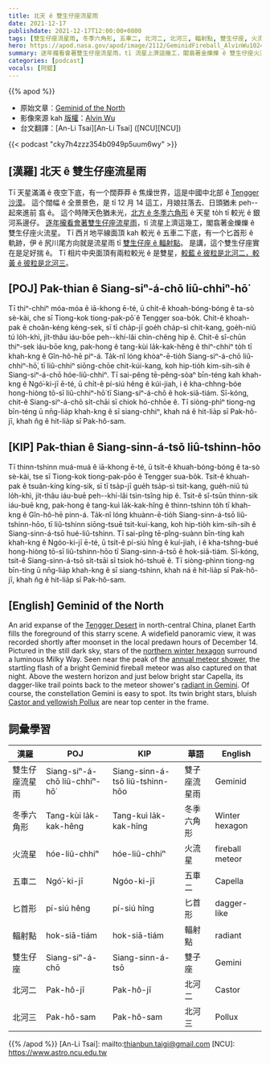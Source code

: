 ```yaml
---
title: 北天 ê 雙生仔座流星雨
date: 2021-12-17
publishdate: 2021-12-17T12:00:00+0800
tags: [雙生仔座流星雨, 冬季六角形, 五車二, 北河二, 北河三, 輻射點, 雙生仔座, 火流星, 流星雨]
hero: https://apod.nasa.gov/apod/image/2112/GeminidFireball_AlvinWu1024c.jpg
summary: 逐年攏看會著雙生仔座流星雨，tī 流星上濟這幾工，閣翕著金爍爍 ê 雙生仔座火流星。
categories: [podcast]
vocals: [阿錕]
---
```


{{% apod %}}

- 原始文章：[Geminid of the North](https://apod.nasa.gov/apod/ap211217.html)
- 影像來源 kah [版權][copyright]：[Alvin Wu](https://www.instagram.com/alvinwufoto/)
- 台文翻譯：[An-Li Tsai][An-Li Tsai] ([NCU][NCU])

{{< podcast "cky7h4zzz354b0949p5uum6wy" >}}

## [漢羅] 北天 ê 雙生仔座流星雨
Tī 天星滿滿 ê 夜空下底，有一个闊莽莽 ê 焦燥世界，這是中國中北部 ê [Tengger 沙漠][Tengger Desert]。
這个闊幅 ê 全景景色，是 tī 12 月 14 這工，月娘拄落去、日頭猶未 peh--起來進前 翕 ê。
這个時陣天色猶未光，[北方 ê 冬季六角形][northern winter hexagon] ê 天星 to̍h tī 較光 ê 銀河系邊仔。
[逐年攏看會著雙生仔座流星雨][annual meteor shower]，tī 流星上濟這幾工，閣翕著金爍爍 ê 雙生仔座火流星。
Tī 西爿地平線面頂 kah 較光 ê 五車二下底，有一个匕首形 ê 軌跡，伊 ê 尻川尾方向就是流星雨 tī [雙生仔座 ê 輻射點][radiant in Gemini]。
是講，這个雙生仔座實在是足好揣 ê。
Tī 相片中央面頂有兩粒較光 ê 是雙星，[較藍 ê 彼粒是北河二，較黃 ê 彼粒是北河三][Castor and yellowish Pollux]。


## [POJ] Pak-thian ê Siang-siⁿ-á-chō liû-chhiⁿ-hō͘
Tī thiⁿ-chhiⁿ móa-móa ê iā-khong ē-té, ū chi̍t-ê khoah-bóng-bóng ê ta-sò sè-kài, che sī Tiong-kok tiong-pak-pō͘ ê Tengger soa-bo̍k.
Chit-ê khoah-pak ê choân-kéng kéng-sek, sī tī cha̍p-jī goe̍h cha̍p-sì chit-kang, goe̍h-niû tú lo̍h-khì, ji̍t-thâu iáu-bōe peh--khí-lâi chìn-chêng hip ê.
Chit-ê sî-chūn thiⁿ-sek iáu-bōe kng, pak-hong ê tang-kùi la̍k-kak-hêng ê thiⁿ-chhiⁿ to̍h tī khah-kng ê Gîn-hô-hē piⁿ-á.
Ta̍k-nî lóng khòaⁿ-ē-tio̍h Siang-siⁿ-á-chō liû-chhiⁿ-hō͘, tī liû-chhiⁿ siōng-chōe chit-kúi-kang, koh hip-tio̍h kim-sih-sih ê Siang-siⁿ-á-chō hóe-liû-chhiⁿ.
Tī sai-pêng tē-pêng-sòaⁿ bīn-téng kah khah-kng ê Ngó͘-ki-jī ē-té, ū chi̍t-ê pí-siú hêng ê kúi-jiah, i ê kha-chhng-bóe hong-hiòng tō-sī liû-chhiⁿ-hō͘ tī Siang-siⁿ-á-chō ê hok-siā-tiám.
Sī-kóng, chit-ê Siang-siⁿ-á-chō si̍t-chāi sī chiok hó-chhōe ê.
Tī siòng-phìⁿ tiong-ng bīn-téng ū nn̄g-lia̍p khah-kng ê sī siang-chhiⁿ, khah ná ê hit-lia̍p sī Pak-hô-jī, khah n̂g ê hit-lia̍p sī Pak-hô-sam.


## [KIP] Pak-thian ê Siang-sinn-á-tsō liû-tshinn-hōo
Tī thinn-tshinn muá-muá ê iā-khong ē-té, ū tsi̍t-ê khuah-bóng-bóng ê ta-sò sè-kài, tse sī Tiong-kok tiong-pak-pōo ê Tengger sua-bo̍k.
Tsit-ê khuah-pak ê tsuân-kíng kíng-sik, sī tī tsa̍p-jī gue̍h tsa̍p-sì tsit-kang, gue̍h-niû tú lo̍h-khì, ji̍t-thâu iáu-buē peh--khí-lâi tsìn-tsîng hip ê.
Tsit-ê sî-tsūn thinn-sik iáu-buē kng, pak-hong ê tang-kuì la̍k-kak-hîng ê thinn-tshinn to̍h tī khah-kng ê Gîn-hô-hē pinn-á.
Ta̍k-nî lóng khuànn-ē-tio̍h Siang-sinn-á-tsō liû-tshinn-hōo, tī liû-tshinn siōng-tsuē tsit-kuí-kang, koh hip-tio̍h kim-sih-sih ê Siang-sinn-á-tsō hué-liû-tshinn.
Tī sai-pîng tē-pîng-suànn bīn-tíng kah khah-kng ê Ngóo-ki-jī ē-té, ū tsi̍t-ê pí-siú hîng ê kuí-jiah, i ê kha-tshng-bué hong-hiòng tō-sī liû-tshinn-hōo tī Siang-sinn-á-tsō ê hok-siā-tiám.
Sī-kóng, tsit-ê Siang-sinn-á-tsō si̍t-tsāi sī tsiok hó-tshuē ê.
Tī siòng-phìnn tiong-ng bīn-tíng ū nn̄g-lia̍p khah-kng ê sī siang-tshinn, khah ná ê hit-lia̍p sī Pak-hô-jī, khah n̂g ê hit-lia̍p sī Pak-hô-sam.

## [English] Geminid of the North
An arid expanse of the [Tengger Desert][Tengger Desert] in north-central China, planet Earth fills the foreground of this starry scene.
A widefield panoramic view, it was recorded shortly after moonset in the local predawn hours of December 14.
Pictured in the still dark sky, stars of the [northern winter hexagon][northern winter hexagon] surround a luminous Milky Way.
Seen near the peak of the [annual meteor shower][annual meteor shower], the startling flash of a bright Geminid fireball meteor was also captured on that night.
Above the western horizon and just below bright star Capella, its dagger-like trail points back to the meteor shower's [radiant in Gemini][radiant in Gemini].
Of course, the constellation Gemini is easy to spot.
Its twin bright stars, bluish [Castor and yellowish Pollux][Castor and yellowish Pollux] are near top center in the frame.

## 詞彙學習

|漢羅|POJ|KIP|華語|English|
|-|-|-|-|-|
|雙生仔座流星雨|Siang-siⁿ-á-chō liû-chhiⁿ-hō͘|Siang-sinn-á-tsō liû-tshinn-hōo|雙子座流星雨|Geminid|
|冬季六角形|Tang-kùi la̍k-kak-hêng|Tang-kuì la̍k-kak-hîng|冬季六角形|Winter hexagon|
|火流星|hóe-liû-chhiⁿ|hóe-liû-chhiⁿ|火流星|fireball meteor|
|五車二|Ngó͘-ki-jī|Ngóo-ki-jī|五車二|Capella|
|匕首形|pí-siú hêng|pí-siú hîng|匕首形|dagger-like|
|輻射點|hok-siā-tiám|hok-siā-tiám|輻射點|radiant|
|雙生仔座|Siang-siⁿ-á-chō|Siang-sinn-á-tsō|雙子座|Gemini|
|北河二|Pak-hô-jī|Pak-hô-jī|北河二|Castor|
|北河三|Pak-hô-sam|Pak-hô-sam|北河三|Pollux|

{{% /apod %}}
[An-Li Tsai]: mailto:thianbun.taigi@gmail.com
[NCU]: https://www.astro.ncu.edu.tw

[copyright]: https://apod.nasa.gov/apod/fap/lib/about_apod.html#srapply

[Tengger Desert]:https://earthobservatory.nasa.gov/images/16124/dust-storm-in-the-tengger-desert
[northern winter hexagon]:https://apod.nasa.gov/apod/ap191226.html
[annual meteor shower]:https://blogs.nasa.gov/Watch_the_Skies/2021/12/09/geminid-meteor-shower-nasa-to-livestream-annual-highlight-of-december-skies/
[radiant in Gemini]:https://apod.nasa.gov/apod/ap151217.html
[Castor and yellowish Pollux]:https://apod.nasa.gov/apod/ap170516.html
